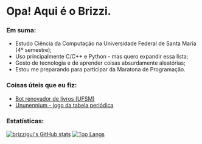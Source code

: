 # Opa! Aqui é o Brizzi.

### Em suma:
* Estudo Ciência da Computação na Universidade Federal de Santa Maria (4º semestre);
* Uso principalmente C/C++ e Python - mas quero expandir essa lista;
* Gosto de tecnologia e de aprender coisas absurdamente aleatórias;
* Estou me preparando para participar da Maratona de Programação.

### Coisas úteis que eu fiz:
* [Bot renovador de livros (UFSM)](https://github.com/brizzigui/renovador_biblioteca)
* [Ununennium - jogo da tabela periódica](https://ununennium.vercel.app/)

### Estatísticas:


[![brizzigui's GitHub stats](https://github-readme-stats.vercel.app/api?username=brizzigui&theme=midnight-purple&show_icons=true&border_color=7f3ace)](https://github.com/anuraghazra/github-readme-stats)
[![Top Langs](https://github-readme-stats.vercel.app/api/top-langs/?username=brizzigui&theme=midnight-purple&exclude_repo=provas_injustas&border_color=7f3ace&layout=compact&langs_count=8)](https://github.com/anuraghazra/github-readme-stats)
